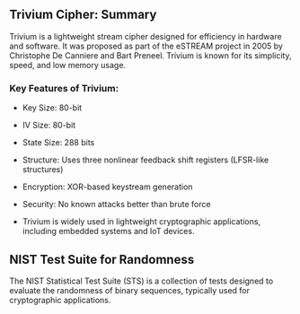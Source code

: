 ## Trivium Cipher: Summary
Trivium is a lightweight stream cipher designed for efficiency in hardware and software. It was proposed as part of the eSTREAM project in 2005 by Christophe De Canniere and Bart Preneel. Trivium is known for its simplicity, speed, and low memory usage.

### Key Features of Trivium:

- Key Size: 80-bit

- IV Size: 80-bit

- State Size: 288 bits

- Structure: Uses three nonlinear feedback shift registers (LFSR-like structures)

- Encryption: XOR-based keystream generation

- Security: No known attacks better than brute force

- Trivium is widely used in lightweight cryptographic applications, including embedded systems and IoT devices.


## NIST Test Suite for Randomness
The NIST Statistical Test Suite (STS) is a collection of tests designed to evaluate the randomness of binary sequences, typically used for cryptographic applications.
